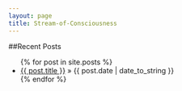 ```yaml
---
layout: page
title: Stream-of-Consciousness
---
```


##Recent Posts

<ul class="posts">
  {% for post in site.posts %}
    <li><a href="{{ BASE_PATH }}{{ post.url }}">{{ post.title }}</a> &raquo; <span>{{ post.date | date_to_string }}</span></li>
  {% endfor %}
</ul>





